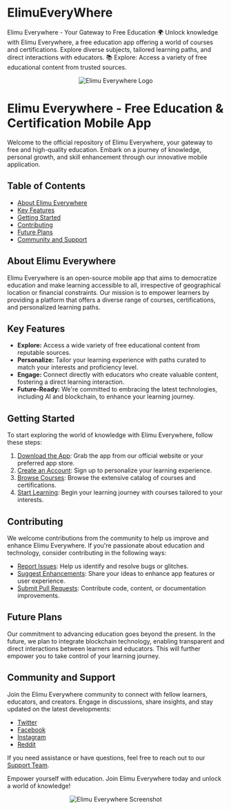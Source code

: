 # ElimuEveryWhere 
Elimu Everywhere - Your Gateway to Free Education  🌍 Unlock knowledge with Elimu Everywhere, a free education app offering a world of courses and certifications. Explore diverse subjects, tailored learning paths, and direct interactions with educators.  📚 Explore: Access a variety of free educational content from trusted sources.
<div align="center">
  <img src="logo.png" alt="Elimu Everywhere Logo">
</div>

# Elimu Everywhere - Free Education & Certification Mobile App

Welcome to the official repository of Elimu Everywhere, your gateway to free and high-quality education. Embark on a journey of knowledge, personal growth, and skill enhancement through our innovative mobile application.

## Table of Contents
- [About Elimu Everywhere](#about-elimu-everywhere)
- [Key Features](#key-features)
- [Getting Started](#getting-started)
- [Contributing](#contributing)
- [Future Plans](#future-plans)
- [Community and Support](#community-and-support)

## About Elimu Everywhere
Elimu Everywhere is an open-source mobile app that aims to democratize education and make learning accessible to all, irrespective of geographical location or financial constraints. Our mission is to empower learners by providing a platform that offers a diverse range of courses, certifications, and personalized learning paths.

## Key Features
- **Explore:** Access a wide variety of free educational content from reputable sources.
- **Personalize:** Tailor your learning experience with paths curated to match your interests and proficiency level.
- **Engage:** Connect directly with educators who create valuable content, fostering a direct learning interaction.
- **Future-Ready:** We're committed to embracing the latest technologies, including AI and blockchain, to enhance your learning journey.

## Getting Started
To start exploring the world of knowledge with Elimu Everywhere, follow these steps:

1. [Download the App](#app-download-link): Grab the app from our official website or your preferred app store.
2. [Create an Account](#registration-process): Sign up to personalize your learning experience.
3. [Browse Courses](#course-catalog): Browse the extensive catalog of courses and certifications.
4. [Start Learning](#personalized-learning): Begin your learning journey with courses tailored to your interests.

## Contributing
We welcome contributions from the community to help us improve and enhance Elimu Everywhere. If you're passionate about education and technology, consider contributing in the following ways:

- [Report Issues](#report-issues): Help us identify and resolve bugs or glitches.
- [Suggest Enhancements](#suggest-enhancements): Share your ideas to enhance app features or user experience.
- [Submit Pull Requests](#submit-pull-requests): Contribute code, content, or documentation improvements.

## Future Plans
Our commitment to advancing education goes beyond the present. In the future, we plan to integrate blockchain technology, enabling transparent and direct interactions between learners and educators. This will further empower you to take control of your learning journey.

## Community and Support
Join the Elimu Everywhere community to connect with fellow learners, educators, and creators. Engage in discussions, share insights, and stay updated on the latest developments:

- [Twitter](https://twitter.com/ElimuEverywhere)
- [Facebook](https://www.facebook.com/ElimuEverywhere)
- [Instagram](https://www.instagram.com/elimueverywhere)
- [Reddit](https://www.reddit.com/r/ElimuEverywhere)

If you need assistance or have questions, feel free to reach out to our [Support Team](mailto:support@elimueverywhere.com).

Empower yourself with education. Join Elimu Everywhere today and unlock a world of knowledge!

<div align="center">
  <img src="screenshot.png" alt="Elimu Everywhere Screenshot">
</div>
